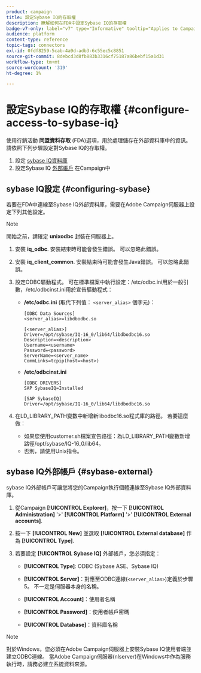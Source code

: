 ```yaml
---
product: campaign
title: 設定Sybase IQ的存取權
description: 瞭解如何在FDA中設定Sybase IQ的存取權
badge-v7-only: label="v7" type="Informative" tooltip="Applies to Campaign Classic v7 only"
audience: platform
content-type: reference
topic-tags: connectors
exl-id: 0fdf8259-5cab-4a9d-adb3-6c55ec5c8851
source-git-commit: 8debcd3d8fb883b3316cf75187a86bebf15a1d31
workflow-type: tm+mt
source-wordcount: '319'
ht-degree: 1%

---
```


# 設定Sybase IQ的存取權 {#configure-access-to-sybase-iq}



使用行銷活動 **同盟資料存取** (FDA)選項，用於處理儲存在外部資料庫中的資訊。 請依照下列步驟設定對Sybase IQ的存取權。

1. 設定 [sybase IQ資料庫](#configuring-sybase)
1. 設定Sybase IQ [外部帳戶](#sybase-external) 在Campaign中

## sybase IQ設定 {#configuring-sybase}

若要在FDA中連線至Sybase IQ外部資料庫，需要在Adobe Campaign伺服器上設定下列其他設定。

>[!NOTE]
>
>開始之前，請確定 **unixodbc** 封裝在伺服器上。

1. 安裝 **iq_odbc**. 安裝結束時可能會發生錯誤。 可以忽略此錯誤。

1. 安裝 **iq_client_common**. 安裝結束時可能會發生Java錯誤。 可以忽略此錯誤。

1. 設定ODBC驅動程式。 可在標準檔案中執行設定：/etc/odbc.ini用於一般引數，/etc/odbcinst.ini用於宣告驅動程式：

   * **/etc/odbc.ini** (取代下列值： `<server_alias>` 個字元)：

      ```
      [ODBC Data Sources]
      <server_alias>=libdbodbc.so
      
      [<server_alias>]
      Driver=/opt/sybase/IQ-16_0/lib64/libdbodbc16.so
      Description=<description>
      Username=<username>
      Password=<password>
      ServerName=<server_name>
      CommLinks=tcpip(host=<host>)
      ```

   * **/etc/odbcinst.ini**

      ```
      [ODBC DRIVERS]
      SAP SybaseIQ=Installed
      
      [SAP SybaseIQ]
      Driver=/opt/sybase/IQ-16_0/lib64/libdbodbc16.so
      ```

1. 在LD_LIBRARY_PATH變數中新增新libodbc16.so程式庫的路徑。 若要這麼做：

   * 如果您使用customer.sh檔案宣告路徑：為LD_LIBRARY_PATH變數新增路徑/opt/sybase/IQ-16_0/lib64。
   * 否則，請使用Unix指令。

## sybase IQ外部帳戶 {#sybase-external}

sybase IQ外部帳戶可讓您將您的Campaign執行個體連線至Sybase IQ外部資料庫。

1. 從Campaign **[!UICONTROL Explorer]**，按一下 **[!UICONTROL Administration]** &#39;>&#39; **[!UICONTROL Platform]** &#39;>&#39; **[!UICONTROL External accounts]**.

1. 按一下 **[!UICONTROL New]** 並選取 **[!UICONTROL External database]** 作為 **[!UICONTROL Type]**.

1. 若要設定 **[!UICONTROL Sybase IQ]** 外部帳戶，您必須指定：

   * **[!UICONTROL Type]**: ODBC (Sybase ASE、Sybase IQ)

   * **[!UICONTROL Server]**：對應至ODBC連線(`<server_alias>`)定義於步驟5。 不一定是伺服器本身的名稱。

   * **[!UICONTROL Account]**：使用者名稱

   * **[!UICONTROL Password]**：使用者帳戶密碼

   * **[!UICONTROL Database]**：資料庫名稱

>[!NOTE]
>
>對於Windows，您必須在Adobe Campaign伺服器上安裝Sybase IQ使用者端並建立ODBC連線。 當Adobe Campaign伺服器(nlserver)在Windows中作為服務執行時，請務必建立系統資料來源。
